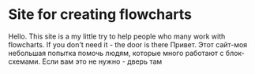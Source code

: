 # Site for creating flowcharts
Hello.
This site is a my little try to help people who many work with flowcharts. If you don't need it - the door is there
Привет.
Этот сайт-моя небольшая попытка помочь людям, которые много работают с блок-схемами. Если вам это не нужно - дверь там
